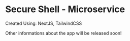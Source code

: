 
# Secure Shell - Microservice

Created Using: NextJS, TailwindCSS

Other informations about the app will be released soon!